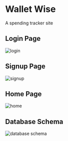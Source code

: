 # Wallet Wise

A spending tracker site

## Login Page

![login](https://user-images.githubusercontent.com/98159404/208690863-9ec00af7-c8ba-4909-97cb-67a8aca2c69c.png)

## Signup Page

![signup](https://user-images.githubusercontent.com/98159404/208691029-0a08c869-0bff-4b45-bde1-b05be53da52c.png)

## Home Page

![home](https://user-images.githubusercontent.com/98159404/208691102-2e4d5514-0853-4067-8c36-5e3977bb5cbc.png)

## Database Schema

![database schema](https://user-images.githubusercontent.com/98159404/208871734-3f0ea8ce-e4f8-4f9e-a63e-19579b9416a7.png)


